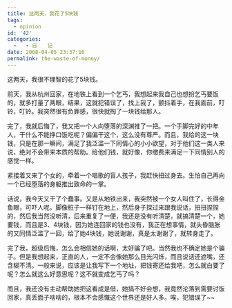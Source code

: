 ```yaml
---
title: 这两天，我花了5块钱
tags:
  - opinion
id: '42'
categories:
  -   - 日　　记
date: 2008-04-05 23:37:16
permalink: the-waste-of-money/
---
```


这两天，我很不理智的花了5块钱。

前天，我从杭州回家，在地铁上看到一个乞丐，我想起来我自己也想扮乞丐要饭的，就多打量了两眼，结果，这就犯错误了，找上我了，颤抖着手，在我面前，叮铃，叮铃。我突然很有负罪感，很快就掏了一块钱给那人。

完了，我就后悔了，我又把一个人向堕落的深渊推了一把。一个手脚完好的中年人，干什么不能挣口饭吃呢？偏偏干这个，这么没有尊严。而且，我给的这一块钱，只是在那一瞬间，满足了我泛滥一下同情心的小小欲望，对于他们这一类人来说，绝对不会带来本质的帮助。给他们钱，就好像，你缴费来满足一下同情别人的感觉一样。

紧接着又来了个女的，牵着一个唱歌的盲人孩子，我赶快扭过身去。生怕自己再向一个已经堕落的身躯推出致命的一掌。

话说，我今天又干了个蠢事。又是从地铁出来，我突然被一个女人叫住了，长得金鱼眼，可吓人呢。脚像桩子一样钉在地上，然后身子探过来跟我说话，扭扭捏捏的，然后我当然没听清，后来重复了一便，我还是没有听清楚，就搞清楚一个，她要钱，而且是3、4块钱，因为她连回家的钱也没有，我正在想事情，就头昏脑胀的又同情泛滥了一回，给了她4块钱，她说谢谢，真是太谢谢了，就转身走了。

完了我，超级后悔，怎么会相信她的话啊，太好骗了吧。当然我也不确定她是个骗子。但是我想起来，正直的人，一定不会像她那么目光闪烁，而且说话还遮嘴，还含糊不清。一般来说，应该是让我写下一个地址，把钱寄还给我吧，怎么就白要了呢？怎么就这么好意思呢？这不就变成乞丐了吗？

而且，我还没有主动帮助她把这看成是借，她搞不好会想，我竟然沦落到需要讨饭回家，真丢面子啥啥的，根本不会感慨这个世界还是好人多。唉，犯错误了~~